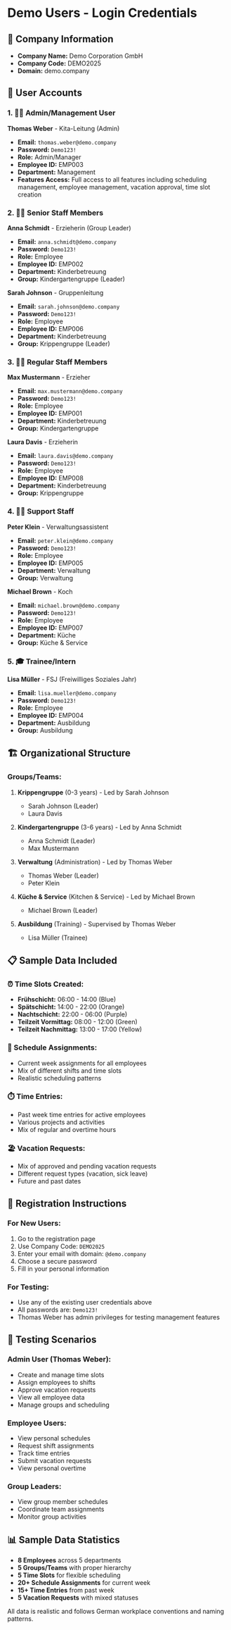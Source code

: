 # Demo Users - Login Credentials

## 🏢 Company Information

- **Company Name:** Demo Corporation GmbH
- **Company Code:** DEMO2025
- **Domain:** demo.company

## 👥 User Accounts

### 1. 👨‍💼 Admin/Management User

**Thomas Weber** - Kita-Leitung (Admin)

- **Email:** `thomas.weber@demo.company`
- **Password:** `Demo123!`
- **Role:** Admin/Manager
- **Employee ID:** EMP003
- **Department:** Management
- **Features Access:** Full access to all features including scheduling management, employee management, vacation approval, time slot creation

### 2. 👩‍🏫 Senior Staff Members

**Anna Schmidt** - Erzieherin (Group Leader)

- **Email:** `anna.schmidt@demo.company`
- **Password:** `Demo123!`
- **Role:** Employee
- **Employee ID:** EMP002
- **Department:** Kinderbetreuung
- **Group:** Kindergartengruppe (Leader)

**Sarah Johnson** - Gruppenleitung

- **Email:** `sarah.johnson@demo.company`
- **Password:** `Demo123!`
- **Role:** Employee
- **Employee ID:** EMP006
- **Department:** Kinderbetreuung
- **Group:** Krippengruppe (Leader)

### 3. 👨‍🏫 Regular Staff Members

**Max Mustermann** - Erzieher

- **Email:** `max.mustermann@demo.company`
- **Password:** `Demo123!`
- **Role:** Employee
- **Employee ID:** EMP001
- **Department:** Kinderbetreuung
- **Group:** Kindergartengruppe

**Laura Davis** - Erzieherin

- **Email:** `laura.davis@demo.company`
- **Password:** `Demo123!`
- **Role:** Employee
- **Employee ID:** EMP008
- **Department:** Kinderbetreuung
- **Group:** Krippengruppe

### 4. 🧑‍💼 Support Staff

**Peter Klein** - Verwaltungsassistent

- **Email:** `peter.klein@demo.company`
- **Password:** `Demo123!`
- **Role:** Employee
- **Employee ID:** EMP005
- **Department:** Verwaltung
- **Group:** Verwaltung

**Michael Brown** - Koch

- **Email:** `michael.brown@demo.company`
- **Password:** `Demo123!`
- **Role:** Employee
- **Employee ID:** EMP007
- **Department:** Küche
- **Group:** Küche & Service

### 5. 🎓 Trainee/Intern

**Lisa Müller** - FSJ (Freiwilliges Soziales Jahr)

- **Email:** `lisa.mueller@demo.company`
- **Password:** `Demo123!`
- **Role:** Employee
- **Employee ID:** EMP004
- **Department:** Ausbildung
- **Group:** Ausbildung

## 🏗️ Organizational Structure

### Groups/Teams:

1. **Krippengruppe** (0-3 years) - Led by Sarah Johnson

   - Sarah Johnson (Leader)
   - Laura Davis

2. **Kindergartengruppe** (3-6 years) - Led by Anna Schmidt

   - Anna Schmidt (Leader)
   - Max Mustermann

3. **Verwaltung** (Administration) - Led by Thomas Weber

   - Thomas Weber (Leader)
   - Peter Klein

4. **Küche & Service** (Kitchen & Service) - Led by Michael Brown

   - Michael Brown (Leader)

5. **Ausbildung** (Training) - Supervised by Thomas Weber
   - Lisa Müller (Trainee)

## 📋 Sample Data Included

### ⏰ Time Slots Created:

- **Frühschicht:** 06:00 - 14:00 (Blue)
- **Spätschicht:** 14:00 - 22:00 (Orange)
- **Nachtschicht:** 22:00 - 06:00 (Purple)
- **Teilzeit Vormittag:** 08:00 - 12:00 (Green)
- **Teilzeit Nachmittag:** 13:00 - 17:00 (Yellow)

### 📅 Schedule Assignments:

- Current week assignments for all employees
- Mix of different shifts and time slots
- Realistic scheduling patterns

### ⏱️ Time Entries:

- Past week time entries for active employees
- Various projects and activities
- Mix of regular and overtime hours

### 🏖️ Vacation Requests:

- Mix of approved and pending vacation requests
- Different request types (vacation, sick leave)
- Future and past dates

## 🔐 Registration Instructions

### For New Users:

1. Go to the registration page
2. Use Company Code: `DEMO2025`
3. Enter your email with domain: `@demo.company`
4. Choose a secure password
5. Fill in your personal information

### For Testing:

- Use any of the existing user credentials above
- All passwords are: `Demo123!`
- Thomas Weber has admin privileges for testing management features

## 🎯 Testing Scenarios

### Admin User (Thomas Weber):

- Create and manage time slots
- Assign employees to shifts
- Approve vacation requests
- View all employee data
- Manage groups and scheduling

### Employee Users:

- View personal schedules
- Request shift assignments
- Track time entries
- Submit vacation requests
- View personal overtime

### Group Leaders:

- View group member schedules
- Coordinate team assignments
- Monitor group activities

## 📊 Sample Data Statistics

- **8 Employees** across 5 departments
- **5 Groups/Teams** with proper hierarchy
- **5 Time Slots** for flexible scheduling
- **20+ Schedule Assignments** for current week
- **15+ Time Entries** from past week
- **5 Vacation Requests** with mixed statuses

All data is realistic and follows German workplace conventions and naming patterns.
